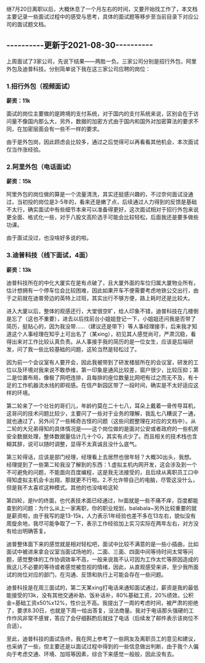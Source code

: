 继7月20日离职以后，大概休息了一个月左右的时间，又要开始找工作了，本文档主要记录一些面试过程中的感受与思考，具体的面试题等移步至当前目录下对应公司的面试题文档。





## ----------更新于2021-08-30----------

上周面试了3家公司，先说下结果——两胜一负。三家公司分别是招行外包，阿里外包及迪普科技。分别简单说下我在这三家公司应聘的岗位：

### 1.招行外包（视频面试）

**薪资：11k**

面试的岗位主要做的是跨境的支付系统，对于国内的支付系统来说，区别会在于访问量不像国内那么大，另外，数据的加密方式由于国内和国外对加密算法的要求不同，在加密层面会有一些不一样的要求。

由于是外包岗，因此顾虑会比较多，通过之后觉得可以再看看其他机会，本次面试仅当作涨经验。



### 2.阿里外包（电话面试）

**薪资：15k**

阿里外包的岗位做的算是一个流量清洗，其实还挺感兴趣的，不过奈何面试没通过，当初投的岗位是3-5年的，看来还是嫩了点，后续通过人力得到的反馈是基础不太行，确实面试中有些细节本来可以准备得更好，这次面试相对于招行外包来说更全面、格式化一些，对于八股文高阶选手可能会比较轻松，后面我还是要多做些功课。

由于面试没过，也没啥好多说的啦。



### 3.迪普科技（线下面试，4面）

**薪资：13k**

迪普科技所在的中化大厦实在是有点破了，且大厦外面的车位归属大厦物业所有，估计想拥有一个停车位会比较困难，因此如果开车不便需要考虑地铁公交出行，由于之前就在迪普旁边的英特上过班，其实出行不够方便，路上耗时还是比较大。

进入大厦以后，整体的观感还行，大堂很空旷，给人印象不错，迪普科技在几楼倒是忘了（这也不重要），进去以后找前台小姐姐登记一下，小姐姐还问我是否带了简历，挺贴心的，因为我没带……（建议还是带下）等人事经理接手，后来我才知道这个人事经理在知乎上可出名了（某xing），初见其人感觉尚可，严肃沉稳，看得出来对工作比较认真负责。从人事接手我的简历的是一位女生，应该是后端研发，问了我一些比较基础的问题，这轮当然是轻松过了。

因为前一个会议室有人要开会，因此我被带到了研发楼层所在的会议室，研发的工位以及环境对我来说不敢恭维，第一印象是通风比较差，窗户很少，比较压抑；第二是位置布局，像极了网吧连排，且每排的座位数量比网吧有过之而无不及，有十足的工作机器流水线的即视感。在信产新园区带了一段时间，确实是不太好适应这样的环境。

第二轮来了一个壮壮的哥们儿，年龄约莫在二十七八，耳朵上戴着一骨传导耳机，这哥问的技术问题比较少，主要问了一些对于业务的理解，我乱七八糟说了一通，就也通过了，另外问了一些稀奇古怪的问题（这些问题整理在对应的文档中）。从二轮的大兄弟得知的具体情况是——这个岗位做的是面对公安或者政府的一些机房安全数据处理，整体数据量估计几十个G，其实有点少了。而且相关的技术栈也含糊其辞，说可以随时调整，显得不太真诚且没什么底气。

第三轮得话，应该是部门经理，经理看上去居然也很年轻？大概30出头，我想。经理提到了一些第二轮我没了解到的东西：1.虚拟主机内网开发，这会涉及到一个不可避免的问题，不能面向百度编程，这是我无法接受的，且后续从离职员工口中得知虚拟主机会卡出翔，那就更不行啦。2.不允许带自己的电脑，尽管这没什么，但是我不太喜欢这种模式。其他的也没啥啦这轮

第四轮，是hr的终面，也代表技术面已经通过，hr面就是一些不痛不痒，百度都能查到的问题：为什么从上一家离职，你的职业规划，balabala~另外比较重要的就是薪资啦，由于我写的是13-15k，人力表示1年经验也差不多在13左右，貌似没有周旋余地，我尽可能争取了一下，表示工作经验加上实习实际在两年左右，对方没有给出明确答复。

迪普整体面下来的感觉就是相对轻松吧，面试中比较不满意的是一些小插曲，比如面试中被进来拿会议室当面试场地的，二面、三面、四面中间等待时间太常等问题，感觉整体的工作协调效率不高，一般来说我不认可因为工作太忙等原因造成的我这儿不必要的等待或者感觉被忽视的情绪，因此，从直观感受来讲，至少我所面试的岗位对应的部门，在沟通、反馈和执行上可能会存在一些问题。

迪普科技是在周三面试的，第二天某xing打电话来通知面试通过，薪资是我的最低能接受的13k，没有其他交通补助、饭补话补，80%基础工资，20%绩效，公积金=基础工资x50%x12%，性价比不高。我提出了一周的考虑时间，被严肃的拒绝了，要求8.30日，也就是下周一给出答复，没法商量。我对于电话那头强硬的工作作风非常不感冒，答应了会仔细斟酌后就挂了电话（后续发了邮件表示该岗位不合适）。

至此，迪普科技的面试告终，我在网上参考了一些网友及离职员工的意见和建议，也采纳了一些，但主要还是以面试过程中得到的一些信息做出判断，由于我个人偏向于考虑交通、环境、加班等因素，综合下来感觉一般般，因此没有去。